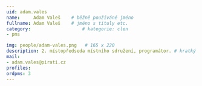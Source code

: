 ```yaml
---
uid: adam.vales
name:     Adam Valeš  	# běžně používáné jméno
fullname: Adam Valeš  	# jméno s tituly etc.
category:                   # kategorie: clen
- pms

img: people/adam-vales.png   # 165 x 220
description: 2. místopředseda místního sdružení, programátor. # kratký popis, max 160 znaků
mail:
- adam.vales@pirati.cz
profiles:
ordpms: 3
---
```


